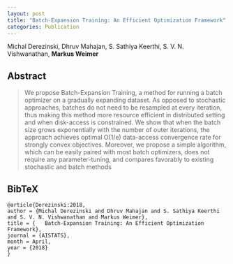 ```yaml
---
layout: post
title: "Batch-Expansion Training: An Efficient Optimization Framework"
categories: Publication
---
```


Michal Derezinski, Dhruv Mahajan, S. Sathiya Keerthi, S. V. N. Vishwanathan,
**Markus Weimer**


## Abstract

> We propose Batch-Expansion Training, a method for running a batch optimizer on
> a gradually expanding dataset. As opposed to stochastic approaches, batches do
> not need to be resampled at every iteration, thus making this method more
> resource efficient in distributed setting and when disk-access is constrained.
> We show that when the batch size grows exponentially with the number of outer
> iterations, the approach achieves optimal O(1/e) data-access convergence rate
> for strongly convex objectives.  Moreover, we propose a simple algorithm,
> which can be easily paired with most batch optimizers, does not require any
> parameter-tuning, and compares favorably to existing stochastic and batch
> methods

## BibTeX

    @article{Derezinski:2018,
    author = {Michal Derezinski and Dhruv Mahajan and S. Sathiya Keerthi and S. V. N. Vishwanathan and Markus Weimer},
    title = { 	Batch-Expansion Training: An Efficient Optimization Framework},
    journal = {AISTATS},
    month = April,
    year = {2018}
    }